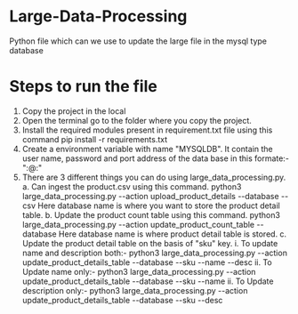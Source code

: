 # Large-Data-Processing
Python file which can we use to update the large file in the mysql type database

# Steps to run the file
1. Copy the project in the local
2. Open the terminal go to the folder where you copy the project.
4. Install the required modules present in requirement.txt file using this command
    pip install -r requirements.txt
5. Create a environment variable with name "MYSQLDB". It contain the user name, password and port address of the data base in this formate:-
   "<username>:<password>@<ipaddress>:<port>"
6. There are 3 different things you can do using large_data_processing.py.
    a. Can ingest the product.csv using this command.
        python3 large_data_processing.py --action upload_product_details --database <database name> --csv <csv file address> 
        Here database name is where you want to store the product detail table.
    b. Update the product count table using this command.
        python3 large_data_processing.py --action update_product_count_table --database <database name>
        Here database name is where product detail table is stored.
    c. Update the product detail table on the basis of "sku" key.
       i. To update name and description both:-
          python3 large_data_processing.py --action update_product_details_table --database <database name> --sku <sku key value> --name <updated name value> --desc            <updated description>
       ii. To Update name only:-
          python3 large_data_processing.py --action update_product_details_table --database <database name> --sku <sku key value> --name <updated name value>
       ii. To Update description only:-
          python3 large_data_processing.py --action update_product_details_table --database <database name> --sku <sku key value>  --desc <updated description>
